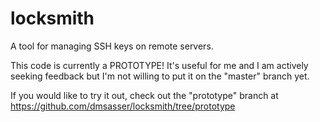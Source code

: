 locksmith
=========

A tool for managing SSH keys on remote servers.

This code is currently a PROTOTYPE!  It's useful for me and I am
actively seeking feedback but I'm not willing to put it on the
"master" branch yet.

If you would like to try it out, check out the "prototype" branch at
https://github.com/dmsasser/locksmith/tree/prototype
